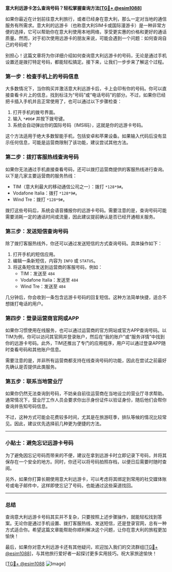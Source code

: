 **意大利远游卡怎么查询号码？轻松掌握查询方法[[TG💪+ @esim1088](https://t.me/s/esim1088)]**

如果你最近在计划前往意大利旅行，或者已经身在意大利，那么一定对当地的通信服务有所需求。意大利的远游卡（也称意大利SIM卡或国际漫游卡）是一种非常方便的选择，它可以帮助你在意大利使用本地网络，享受更实惠的价格和更好的通话质量。然而，对于初次使用远游卡的朋友来说，可能会遇到一个问题：如何查询自己的号码呢？

别担心！这篇文章将为你详细介绍如何查询意大利远游卡的号码，无论是通过手机设置还是拨打特定号码，都能轻松搞定。接下来，让我们一步步来了解这个过程。

### **第一步：检查手机上的号码信息**
大多数情况下，当你购买并激活意大利远游卡后，卡上会印有你的号码。你可以直接查看卡片上的信息，找到标注为“号码”或“电话号码”的部分。不过，如果你已经把卡插入手机并且正常使用了，也可以通过以下步骤检查：

1. 打开手机的拨号界面。
2. 输入 `*#06#` 并按下拨号键。
3. 系统会自动弹出你的国际号码（IMSI码），这就是你的远游卡号码。

这个方法适用于绝大多数智能手机，包括安卓和苹果设备。如果输入代码后没有显示任何信息，可能是运营商限制了该功能，建议尝试其他方法。

### **第二步：拨打客服热线查询号码**
如果你无法通过手机直接查看号码，还可以拨打运营商提供的客服热线进行查询。以下是几家主要运营商的服务热线：

- TIM（意大利最大的移动通信公司之一）：拨打 `*128*9#`。
- Vodafone Italia：拨打 `*128*9#`。
- Wind Tre：拨打 `*128*9#`。

拨打这些号码后，系统会语音播报你的远游卡号码。需要注意的是，查询号码可能需要消耗一定的通话时间或流量，因此建议提前确认是否已经开通相关服务。

### **第三步：发送短信查询号码**
除了拨打客服热线外，你还可以通过发送短信的方式查询号码。具体操作如下：

1. 打开手机的短信应用。
2. 编辑一条新短信，内容为 `INFO` 或 `STATUS`。
3. 将这条短信发送到运营商的客服号码，例如：
   - TIM：发送至 `484`
   - Vodafone Italia：发送至 `484`
   - Wind Tre：发送至 `484`

几分钟后，你会收到一条包含远游卡号码的回复短信。这种方法简单快捷，适合不想拨打电话的用户。

### **第四步：登录运营商官网或APP**
如果你习惯使用在线服务，也可以通过运营商的官方网站或官方APP查询号码。以TIM为例，你可以访问其官网并登录账户，然后在“我的账户”或“服务详情”中找到你的远游卡号码。此外，TIM还推出了专门的应用程序，用户可以通过登录APP随时查看号码和其他账户信息。

需要注意的是，并非所有运营商都支持在线查询号码的功能，因此在尝试之前最好先确认是否提供此类服务。

### **第五步：联系当地营业厅**
如果你仍然无法查询到号码，不妨亲自前往运营商在当地设立的营业厅寻求帮助。通常情况下，营业厅工作人员会要求你出示身份证件以验证身份，随后他们会帮你查询并告知号码信息。

不过，这种方式可能会花费较多时间，尤其是在旅游旺季，排队等候的情况比较常见。因此，建议优先选择前几种更为便捷的方法。

---

### **小贴士：避免忘记远游卡号码**
为了避免因忘记号码而带来的不便，建议在拿到远游卡时立即记录下号码，并将其保存在一个安全的地方。同时，你还可以将号码拍照存档，以便日后需要时随时查阅。

另外，如果你打算长期使用意大利远游卡，可以考虑将其绑定到常用的社交媒体账号或电子邮件中，这样即使忘记了号码，也能通过这些渠道找回。

---

### **总结**
查询意大利远游卡号码其实并不复杂，只要按照上述步骤操作，就能轻松找到答案。无论你是通过手机设置、拨打客服热线、发送短信，还是登录官网，总有一种方式适合你。希望这篇文章能帮助你顺利解决这个问题，让你在意大利的旅程更加愉快！

最后，如果你对意大利远游卡还有其他疑问，欢迎加入我们的交流群组[[TG💪+ @esim1088](https://t.me/s/esim1088)]，与其他旅行爱好者一起探讨更多实用技巧。祝大家旅途愉快！

[[TG💪+ @esim1088](https://t.me/s/esim1088) ![Image](https://i.postimg.cc/4NQfJmqS/Snipaste-2025-05-13-00-14-12.png)]